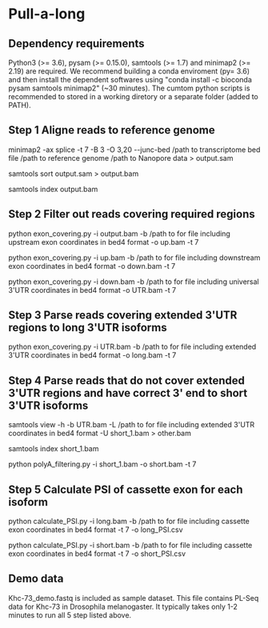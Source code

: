 # Pull-a-long

## Dependency requirements

Python3 (>= 3.6), pysam (>= 0.15.0), samtools (>= 1.7) and minimap2 (>= 2.19) are required. We recommend building a conda enviroment (py= 3.6) and then install the dependent softwares using "conda install -c bioconda pysam samtools minimap2" (~30 minutes). The cumtom python scripts is recommended to stored in a working diretory or a separate folder (added to PATH).

## Step 1 Aligne reads to reference genome

minimap2 -ax splice -t 7 -B 3 -O 3,20 --junc-bed  /path to transcriptome bed file /path to reference genome  /path to Nanopore data    > output.sam

samtools sort output.sam > output.bam

samtools index output.bam

## Step 2 Filter out reads covering required regions

python  exon_covering.py -i output.bam -b /path to for file including upstream exon coordinates in bed4 format -o up.bam -t 7
	  
python  exon_covering.py -i up.bam -b /path to for file including downstream exon coordinates in bed4 format -o down.bam -t 7 

python  exon_covering.py -i down.bam -b /path to for file including universal 3'UTR coordinates in bed4 format -o UTR.bam -t 7

## Step 3 Parse reads covering extended 3'UTR regions to long 3'UTR isoforms

python  exon_covering.py -i UTR.bam -b /path to for file including extended 3'UTR coordinates in bed4 format -o long.bam -t 7 

## Step 4 Parse reads that do not cover extended 3'UTR regions and have correct 3' end to short 3'UTR isoforms  

samtools view -h -b UTR.bam -L /path to for file including extended 3'UTR coordinates in bed4 format  -U short_1.bam > other.bam
	  
samtools index short_1.bam

python  polyA_filtering.py -i  short_1.bam  -o short.bam -t 7

## Step 5 Calculate PSI of cassette exon for each isoform

python calculate_PSI.py -i long.bam -b /path to for file including cassette exon coordinates in bed4 format -t 7  -o long_PSI.csv

python calculate_PSI.py -i short.bam -b /path to for file including cassette exon coordinates in bed4 format -t 7  -o short_PSI.csv

## Demo data

Khc-73_demo.fastq is included as sample dataset. This file contains PL-Seq data for Khc-73 in Drosophila melanogaster. It typically takes only 1-2 minutes to run all 5 step listed above.
